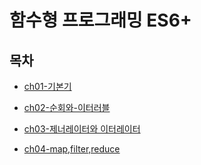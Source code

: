 # 함수형 프로그래밍 ES6+

## 목차

- [ch01-기본기](./ch01_기본기/README.md)

- [ch02-순회와-이터러블](ch02_순회와_이터러블:이터레이블_프로토콜/README.md)

- [ch03-제너레이터와 이터레이터](ch03_제너레이터와_이터레이터/README.md)

- [ch04-map,filter,reduce](ch04_map_filter_reduce/README.md)
